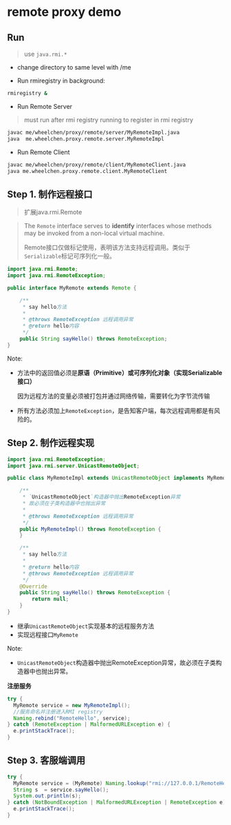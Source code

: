 # remote proxy demo

## Run
> use `java.rmi.*`

- change directory to same level with /me

- Run rmiregistry in background:
```bash
rmiregistry &
```

- Run Remote Server
> must run after rmi registry running
> to register in rmi registry
```bash
javac me/wheelchen/proxy/remote/server/MyRemoteImpl.java
java  me.wheelchen.proxy.remote.server.MyRemoteImpl
```

- Run Remote Client 
```bash
javac me/wheelchen/proxy/remote/client/MyRemoteClient.java
java me.wheelchen.proxy.remote.client.MyRemoteClient
```

## Step 1. 制作远程接口

> 扩展java.rmi.Remote

> The <code>Remote</code> interface serves to **identify** interfaces whose methods may be invoked from a non-local virtual machine.
>
> Remote接口仅做标记使用，表明该方法支持远程调用。类似于`Serializable`标记可序列化一般。

```java
import java.rmi.Remote;
import java.rmi.RemoteException;

public interface MyRemote extends Remote {

    /**
     * say hello方法
     *
     * @throws RemoteException 远程调用异常
     * @return hello内容
     */
    public String sayHello() throws RemoteException;
}
```

Note:

- 方法中的返回值必须是**原语（Primitive）**或**可序列化对象（实现Serializable接口）**

  因为远程方法的变量必须被打包并通过网络传输，需要转化为字节流传输

- 所有方法必须加上`RemoteException`，是告知客户端，每次远程调用都是有风险的。



## Step 2. 制作远程实现

```java
import java.rmi.RemoteException;
import java.rmi.server.UnicastRemoteObject;

public class MyRemoteImpl extends UnicastRemoteObject implements MyRemote {

    /**
     * `UnicastRemoteObject`构造器中抛出RemoteException异常
     * 故必须在子类构造器中也抛出异常
     *
     * @throws RemoteException 远程调用异常
     */
    public MyRemoteImpl() throws RemoteException {
    }

    /**
     * say hello方法
     *
     * @return hello内容
     * @throws RemoteException 远程调用异常
     */
    @Override
    public String sayHello() throws RemoteException {
        return null;
    }
}
```

- 继承`UnicastRemoteObject`实现基本的远程服务方法
- 实现远程接口`MyRemote`

Note:

- `UnicastRemoteObject`构造器中抛出RemoteException异常，故必须在子类构造器中也抛出异常。

**注册服务**

```java
try {
  MyRemote service = new MyRemoteImpl();
  //服务命名并注册进入RMI registry
  Naming.rebind("RemoteHello", service);
} catch (RemoteException | MalformedURLException e) {
  e.printStackTrace();
}
```

## Step 3. 客服端调用

```java
try {
  MyRemote service = (MyRemote) Naming.lookup("rmi://127.0.0.1/RemoteHello");
  String s  = service.sayHello();
  System.out.println(s);
} catch (NotBoundException | MalformedURLException | RemoteException e) {
  e.printStackTrace();
}
```


